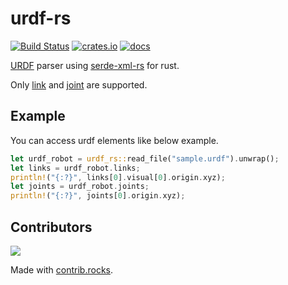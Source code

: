 # urdf-rs

[![Build Status](https://img.shields.io/github/workflow/status/openrr/urdf-rs/CI/main)](https://github.com/openrr/urdf-rs/actions) [![crates.io](https://img.shields.io/crates/v/urdf-rs.svg)](https://crates.io/crates/urdf-rs) [![docs](https://docs.rs/urdf-rs/badge.svg)](https://docs.rs/urdf-rs)

[URDF](http://wiki.ros.org/urdf) parser using [serde-xml-rs](https://github.com/RReverser/serde-xml-rs) for rust.

Only [link](http://wiki.ros.org/urdf/XML/link) and [joint](http://wiki.ros.org/urdf/XML/joint) are supported.

## Example

You can access urdf elements like below example.

```rust
let urdf_robot = urdf_rs::read_file("sample.urdf").unwrap();
let links = urdf_robot.links;
println!("{:?}", links[0].visual[0].origin.xyz);
let joints = urdf_robot.joints;
println!("{:?}", joints[0].origin.xyz);
```

## Contributors

<a href="https://github.com/openrr/urdf-rs/graphs/contributors">
  <img src="https://contrib.rocks/image?repo=openrr/urdf-rs" />
</a>

Made with [contrib.rocks](https://contrib.rocks).

